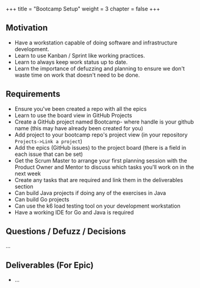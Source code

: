 +++
title = "Bootcamp Setup"
weight = 3
chapter = false
+++

## Motivation

* Have a workstation capable of doing software and infrastructure development.
* Learn to use Kanban / Sprint like working practices.
* Learn to always keep work status up to date.
* Learn the importance of defuzzing and planning to ensure we don't waste time on work that doesn't need to be done.

## Requirements

* Ensure you've been created a repo with all the epics
* Learn to use the board view in GitHub Projects
* Create a GitHub project named Bootcamp-<handle> where handle is your github name (this may have already been created for you)
* Add project to your bootcamp repo's project view (in your repository `Projects->Link a project`)
* Add the epics (GitHub issues) to the project board (there is a field in each issue that can be set)
* Get the Scrum Master to arrange your first planning session with the Product Owner and Mentor to discuss which tasks you'll work on in the next week
* Create any tasks that are required and link them in the deliverables section
* Can build Java projects if doing any of the exercises in Java
* Can build Go projects
* Can use the k6 load testing tool on your development workstation
* Have a working IDE for Go and Java is required 

## Questions / Defuzz / Decisions
...

## Deliverables (For Epic)

* ...